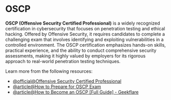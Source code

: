 # OSCP

**OSCP (Offensive Security Certified Professional)** is a widely recognized certification in cybersecurity that focuses on penetration testing and ethical hacking. Offered by Offensive Security, it requires candidates to complete a challenging exam that involves identifying and exploiting vulnerabilities in a controlled environment. The OSCP certification emphasizes hands-on skills, practical experience, and the ability to conduct comprehensive security assessments, making it highly valued by employers for its rigorous approach to real-world penetration testing techniques.

Learn more from the following resources:

- [@official@Offensive Security Certified Professional](https://www.offsec.com/courses/pen-200/)
- [@article@How to Prepare for OSCP Exam](https://cybersecurityguide.org/programs/cybersecurity-certifications/oscp/)
- [@article@How to Become an OSCP [Full Guide] - Geekflare](https://geekflare.com/cybersecurity/oscp-certification/)